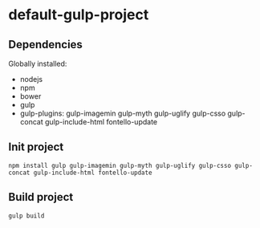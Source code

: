 # default-gulp-project

## Dependencies ##
Globally installed: 

* nodejs
* npm
* bower
* gulp 
* gulp-plugins: gulp-imagemin gulp-myth gulp-uglify gulp-csso gulp-concat gulp-include-html fontello-update

## Init project ##
`npm install gulp gulp-imagemin gulp-myth gulp-uglify gulp-csso gulp-concat gulp-include-html fontello-update`

## Build project ##
`gulp build`
